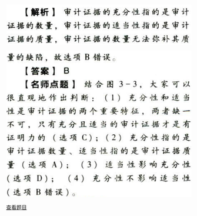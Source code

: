 ![](6a80ba5b946dbbb7e0b43595322d59bf.png)

![](d28c9ed79793e23db9a5fec2d3a1cd49.png)

[查看题目](../审计证据.本章真题.md#2-题目)

